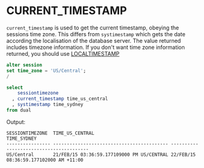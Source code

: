 # CURRENT_TIMESTAMP

`current_timestamp` is used to get the current timestamp, obeying the sessions time zone. This differs from `systimestamp` which gets the date according the localisation of the database server. The value returned includes timezone information. If you don't want time zone information returned, you should use [LOCALTIMESTAMP](localtimestamp.md)


```sql
alter session
set time_zone = 'US/Central';
/

select
    sessiontimezone
  , current_timestamp time_us_central
  , systimestamp time_sydney
from dual
```
Output:
```
SESSIONTIMEZONE  TIME_US_CENTRAL                            TIME_SYDNEY
---------------- ------------------------------------------ ----------------------------------------
US/Central       21/FEB/15 03:36:59.177109000 PM US/CENTRAL 22/FEB/15 08:36:59.177102000 AM +11:00
```
